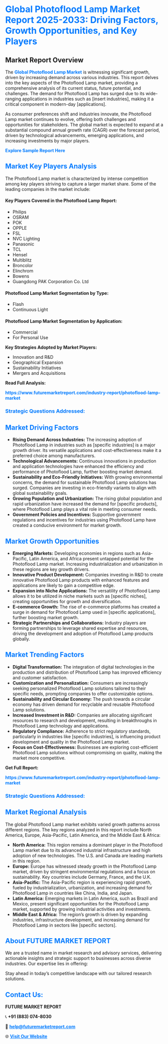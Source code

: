 <h1 style="color: #007BFF;">Global Photoflood Lamp Market Report 2025-2033: Driving Factors, Growth Opportunities, and Key Players</h1>

<section id="overview">
<h2>Market Report Overview</h2>
<p>The <a href="https://www.futuremarketreport.com/industry-report/photoflood-lamp-market" style="color: #007BFF; text-decoration: none;"><strong>Global Photoflood Lamp Market</strong></a> is witnessing significant growth, driven by increasing demand across various industries. This report delves into the key aspects of the Photoflood Lamp market, providing a comprehensive analysis of its current status, future potential, and challenges. The demand for Photoflood Lamp has surged due to its wide-ranging applications in industries such as [insert industries], making it a critical component in modern-day [applications].</p>
<p>As consumer preferences shift and industries innovate, the Photoflood Lamp market continues to evolve, offering both challenges and opportunities for stakeholders. The global market is expected to expand at a substantial compound annual growth rate (CAGR) over the forecast period, driven by technological advancements, emerging applications, and increasing investments by major players.</p>
</section>

<section id="overview">
<p><a href="https://www.futuremarketreport.com/request-sample/reportId=90370" style="color: #007BFF; text-decoration: none;"><strong>Explore Sample Report Here</strong></a></p>
</section>

<section id="key-players">
<h2 style="color: #007BFF;">Market Key Players Analysis</h2>
<p>The Photoflood Lamp market is characterized by intense competition among key players striving to capture a larger market share. Some of the leading companies in the market include:</p>
<h4>Key Players Covered in the Photoflood Lamp Report:</h4>
<ul><li>Philips</li><li>OSRAM</li><li>POK</li><li>OPPLE</li><li>FSL</li><li>NVC Lighting</li><li>Panasonic</li><li>TCL</li><li>Hensel</li><li>Multiblitz</li><li>Broncolor</li><li>Elinchrom</li><li>Bowens</li><li>Guangdong PAK Corporation Co. Ltd</li></ul>
<h4>Photoflood Lamp Market Segmentation by Type:</h4>
<ul><li>Flash</li><li>Continuous Light</li></ul>

<h4>Photoflood Lamp Market Segmentation by Application:</h4>
<ul><li>Commercial</li><li>For Personal Use</li></ul>
<p><strong>Key Strategies Adopted by Market Players:</strong></p>
<ul>
<li>Innovation and R&D</li>
<li>Geographical Expansion</li>
<li>Sustainability Initiatives</li>
<li>Mergers and Acquisitions</li>
</ul>
</section>

<section>
<p><strong>Read Full Analysis: </strong></p><a href="https://www.futuremarketreport.com/industry-report/photoflood-lamp-market" style="color: #007BFF; text-decoration: none;"><strong>https://www.futuremarketreport.com/industry-report/photoflood-lamp-market</strong></a>
<h3 style="color: #007BFF;">Strategic Questions Addressed:</h3>
</section>

<section id="driving-factors">
<h2 style="color: #007BFF;">Market Driving Factors</h2>
<ul>
<li><strong>Rising Demand Across Industries:</strong> The increasing adoption of Photoflood Lamp in industries such as [specific industries] is a major growth driver. Its versatile applications and cost-effectiveness make it a preferred choice among manufacturers.</li>
<li><strong>Technological Advancements:</strong> Continuous innovations in production and application technologies have enhanced the efficiency and performance of Photoflood Lamp, further boosting market demand.</li>
<li><strong>Sustainability and Eco-Friendly Initiatives:</strong> With growing environmental concerns, the demand for sustainable Photoflood Lamp solutions has surged. Companies are investing in eco-friendly variants to align with global sustainability goals.</li>
<li><strong>Growing Population and Urbanization:</strong> The rising global population and rapid urbanization have increased the demand for [specific products], where Photoflood Lamp plays a vital role in meeting consumer needs.</li>
<li><strong>Government Policies and Incentives:</strong> Supportive government regulations and incentives for industries using Photoflood Lamp have created a conducive environment for market growth.</li>
</ul>
</section>

<section id="growth-opportunities">
<h2 style="color: #007BFF;">Market Growth Opportunities</h2>
<ul>
<li><strong>Emerging Markets:</strong> Developing economies in regions such as Asia-Pacific, Latin America, and Africa present untapped potential for the Photoflood Lamp market. Increasing industrialization and urbanization in these regions are key growth drivers.</li>
<li><strong>Innovative Product Development:</strong> Companies investing in R&D to create innovative Photoflood Lamp products with enhanced features and applications are likely to gain a competitive edge.</li>
<li><strong>Expansion into Niche Applications:</strong> The versatility of Photoflood Lamp allows it to be utilized in niche markets such as [specific niches], creating opportunities for growth and diversification.</li>
<li><strong>E-commerce Growth:</strong> The rise of e-commerce platforms has created a surge in demand for Photoflood Lamp used in [specific applications], further boosting market growth.</li>
<li><strong>Strategic Partnerships and Collaborations:</strong> Industry players are forming partnerships to leverage shared expertise and resources, driving the development and adoption of Photoflood Lamp products globally.</li>
</ul>
</section>

<section id="trending-factors">
<h2 style="color: #007BFF;">Market Trending Factors</h2>
<ul>
<li><strong>Digital Transformation:</strong> The integration of digital technologies in the production and distribution of Photoflood Lamp has improved efficiency and customer satisfaction.</li>
<li><strong>Customization and Personalization:</strong> Consumers are increasingly seeking personalized Photoflood Lamp solutions tailored to their specific needs, prompting companies to offer customizable options.</li>
<li><strong>Sustainability and Circular Economy:</strong> The push towards a circular economy has driven demand for recyclable and reusable Photoflood Lamp solutions.</li>
<li><strong>Increased Investment in R&D:</strong> Companies are allocating significant resources to research and development, resulting in breakthroughs in Photoflood Lamp technology and applications.</li>
<li><strong>Regulatory Compliance:</strong> Adherence to strict regulatory standards, particularly in industries like [specific industries], is influencing product development and quality in the Photoflood Lamp market.</li>
<li><strong>Focus on Cost-Effectiveness:</strong> Businesses are exploring cost-efficient Photoflood Lamp solutions without compromising on quality, making the market more competitive.</li>
</ul>
</section>

<section>
<p><strong>Get Full Report: </strong></p><a href="https://www.futuremarketreport.com/industry-report/photoflood-lamp-market" style="color: #007BFF; text-decoration: none;"><strong>https://www.futuremarketreport.com/industry-report/photoflood-lamp-market</strong></a>
<h3 style="color: #007BFF;">Strategic Questions Addressed:</h3>
</section>


<section id="regional-analysis">
<h2 style="color: #007BFF;">Market Regional Analysis</h2>
<p>The global Photoflood Lamp market exhibits varied growth patterns across different regions. The key regions analyzed in this report include North America, Europe, Asia-Pacific, Latin America, and the Middle East & Africa:</p>
<ul>
<li><strong>North America:</strong> This region remains a dominant player in the Photoflood Lamp market due to its advanced industrial infrastructure and high adoption of new technologies. The U.S. and Canada are leading markets in this region.</li>
<li><strong>Europe:</strong> Europe has witnessed steady growth in the Photoflood Lamp market, driven by stringent environmental regulations and a focus on sustainability. Key countries include Germany, France, and the U.K.</li>
<li><strong>Asia-Pacific:</strong> The Asia-Pacific region is experiencing rapid growth, fueled by industrialization, urbanization, and increasing demand for Photoflood Lamp in countries like China, India, and Japan.</li>
<li><strong>Latin America:</strong> Emerging markets in Latin America, such as Brazil and Mexico, present significant opportunities for the Photoflood Lamp market, supported by growing industrial activities and investments.</li>
<li><strong>Middle East & Africa:</strong> The region’s growth is driven by expanding industries, infrastructure development, and increasing demand for Photoflood Lamp in sectors like [specific sectors].</li>
</ul>
</section>

<footer>
<h2 style="color: #007BFF;">About FUTURE MARKET REPORT</h2>
<p>We are a trusted name in market research and advisory services, delivering actionable insights and strategic support to businesses across diverse industries. Our expertise lies in offering:</p>

<p>Stay ahead in today’s competitive landscape with our tailored research solutions.</p>

<h2 style="color: #007BFF;">Contact Us:</h2>
<p><strong>FUTURE MARKET REPORT</strong></p>
<p>📞 <strong>+91 (883) 074-8030</strong></p>
<p>📧 <strong><a href="mailto:help@futuremarketreport.com" style="color: #007BFF;">help@futuremarketreport.com</a></strong></p>
<p>🌐 <strong><a href="https://www.futuremarketreport.com/" style="color: #007BFF;">Visit Our Website</a></strong></p>
</footer>